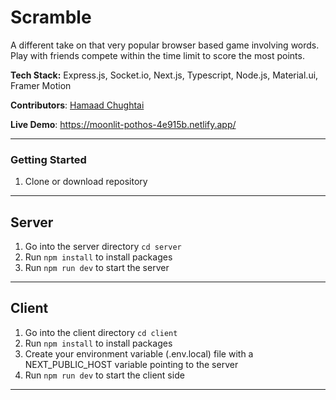 # Scramble
A different take on that very popular browser based game involving words. Play with friends compete within the time limit to score the most points.

**Tech Stack:** Express.js, Socket.io, Next.js, Typescript, Node.js, Material.ui, Framer Motion

**Contributors**: [Hamaad Chughtai](https://github.com/Hamaad102)

**Live Demo**: https://moonlit-pothos-4e915b.netlify.app/

---
### Getting Started

1. Clone or download repository

---

## Server

1. Go into the server directory `cd server`
2. Run `npm install` to install packages
3. Run `npm run dev` to start the server

---

## Client

1. Go into the client directory `cd client`
2. Run `npm install` to install packages
3. Create your environment variable (.env.local) file with a NEXT_PUBLIC_HOST variable pointing to the server
4. Run `npm run dev` to start the client side

---
